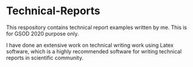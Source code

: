 # Technical-Reports
This respository contains technical report examples written by me. This is for GSOD 2020 purpose only.

I have done an extensive work on technical writing work using Latex software, which is a highly recommended software for writing technical reports in scientific community. 


